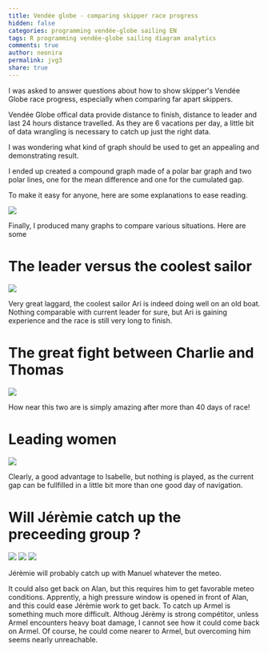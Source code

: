 ```yaml
---
title: Vendée globe - comparing skipper race progress
hidden: false
categories: programming vendée-globe sailing EN
tags: R programming vendée-globe sailing diagram analytics
comments: true
author: neonira
permalink: jvg3
share: true
---
```


<link rel="stylesheet" href="../assets/css/style.css">

I was asked to answer questions about how to show skipper's Vendée Globe race progress, especially when comparing far apart skippers. 

Vendée Globe offical data provide distance to finish, distance to leader and last 24 hours distance travelled. As they are 6 vacations per day, a little bit of data wrangling is necessary to catch up just the right data. 

I was wondering what kind of graph should be used to get an appealing and demonstrating result. 

I ended up created a compound graph made of a polar bar graph and two polar lines, one for the mean difference and one for the cumulated gap. 

To make it easy for anyone, here are some explanations to ease reading.

![](../images/sailing/vg3/explain.png)


Finally, I produced many graphs to compare various situations. Here are some

# The leader versus the coolest sailor 

![](../images/sailing/vg3/ari_vs_yannick_cmp_20201221_17.png)

Very great laggard, the coolest sailor Ari is indeed doing well on an old boat. Nothing comparable with current leader for sure, but Ari is gaining experience and the race is still very long to finish. 

# The great fight between Charlie and Thomas 

![](../images/sailing/vg3/thomas_vs_charlie_cmp_20201221_17.png)

How near this two are is simply amazing after more than 40 days of race!

# Leading women 

![](../images/sailing/vg3/isabelle_vs_clarisse_cmp_20201221_17.png)

Clearly, a good advantage to Isabelle, but nothing is played, as the current gap can be fullfilled in a little bit more than one good day of navigation. 

# Will Jérèmie catch up the preceeding group ?

![](../images/sailing/vg3/manuel_vs_jérémie_cmp_20201221_17.png)
![](../images/sailing/vg3/jérémie_vs_alan_cmp_20201221_17.png)
![](../images/sailing/vg3/armel_vs_jérémie_cmp_20201221_17.png)

Jérèmie will probably catch up with Manuel whatever the meteo. 

It could also get back on Alan, but this requires him to get favorable meteo conditions. 
Apprently, a high pressure window is opened in front of Alan, and this could ease Jérèmie work to get back. 
To catch up Armel is something much more difficult. Althoug Jérèmy is strong compétitor, unless Armel encounters heavy boat damage, I cannot see how it could come back on Armel. Of course, he could come nearer to Armel, but overcoming him seems nearly unreachable. 






